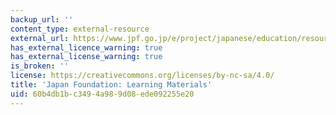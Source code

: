```yaml
---
backup_url: ''
content_type: external-resource
external_url: https://www.jpf.go.jp/e/project/japanese/education/resource/index.html
has_external_licence_warning: true
has_external_license_warning: true
is_broken: ''
license: https://creativecommons.org/licenses/by-nc-sa/4.0/
title: 'Japan Foundation: Learning Materials'
uid: 60b4db1b-c349-4a98-9d08-ede092255e20
---
```

